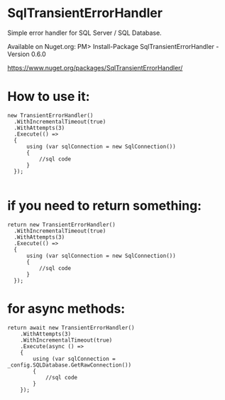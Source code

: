 # SqlTransientErrorHandler
Simple error handler for SQL Server / SQL Database.

Available on Nuget.org:
PM> Install-Package SqlTransientErrorHandler -Version 0.6.0 

https://www.nuget.org/packages/SqlTransientErrorHandler/

# How to use it:

```
new TransientErrorHandler()
  .WithIncrementalTimeout(true)
  .WithAttempts(3)
  .Execute(() =>
  {
      using (var sqlConnection = new SqlConnection())
      {
          //sql code
      }
  });
  
```
# if you need to return something:
```
return new TransientErrorHandler()
  .WithIncrementalTimeout(true)
  .WithAttempts(3)
  .Execute(() =>
  {
      using (var sqlConnection = new SqlConnection())
      {
          //sql code
      }
  });
```

# for async methods:

```
return await new TransientErrorHandler()
    .WithAttempts(3)
    .WithIncrementalTimeout(true)
    .Execute(async () =>
    {
        using (var sqlConnection = _config.SQLDatabase.GetRawConnection())
        {
            //sql code
        }
    });
```
